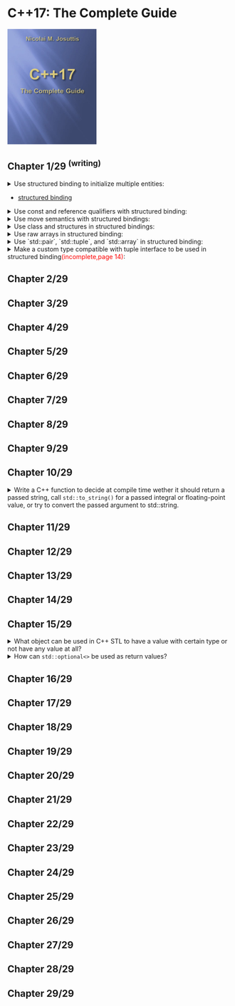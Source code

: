 # C++17: The Complete Guide

<img alt="9783967300178" src="covers/9783967300178.jpg" width="200"/>

## Chapter 1/29 <sup>(writing)</sup>

<details>
<summary>Use structured binding to initialize multiple entities:</summary>

```cpp
#include <iostream>
#include <map>

int main()
{
    std::map<int, char const*> letters;
    letters.insert({0, "first"});
    letters.insert({1, "second"});
    letters.insert({2, "third"});

    for (const auto& [index, letter]: letters)
        std::cout << index << ": " << letter << "\n";
}
```
</details>

* [structured binding](https://en.cppreference.com/w/cpp/language/structured_binding "cpp/language/structured_binding")

<details>
<summary>Use const and reference qualifiers with structured binding:</summary>

```cpp
struct some_data
{
    int age;
    char const* name;
};

int main()
{
    some_data personal_data{27, "Brian"};

    auto const& [a1, n1] = personal_data; // const reference
    auto const [a2, n2] = personal_data; // const
    auto& [a3, n3] = personal_data; // non-const reference
    auto [a4, n4] = personal_data; // copy
}
```
</details>

<details>
<summary>Use move semantics with structured bindings:</summary>

```cpp
#include <string>

struct some_data
{
    std::string text;
};

int main()
{
    some_data data{"long text"};

    // entity is rvalue reference to data.text
    auto&& [rv_text] = std::move(data);

    // new entity stole the membership of value from data.text
    std::string text = std::move(rv_text);

    // rv_text and data.text no longer hold values
}
```
</details>

<details>
<summary>Use class and structures in structured bindings:</summary>

* All non-static data members must be members of the same class definition.

```cpp
struct A
{
    int a = 1;
    int b = 2;
};

struct B : A
{
};

struct C : A
{
    int c = 3;
};

int main()
{
    auto [x, y] = B{};
    auto [i, j, k] = C{}; // ERROR
}
```
</details>

<details>
<summary>Use raw arrays in structured binding:</summary>

* For an array passed as argument, this is not possible because it decays to the corresponding pointer type.

```cpp
int main()
{
    int array[] = {1,2,3};
    auto [i, j, k] = array;
}
```
</details>

<details>
<summary>Use `std::pair`, `std::tuple`, and `std::array` in structured binding:</summary>

```cpp
#include <utility>
#include <string>
#include <tuple>
#include <array>

int main()
{
    std::array<int, 3> coordinates{1,0,1};
    auto [x, y, z] = coordinates;

    std::pair<int, std::string> letter{1, "some text"};
    auto& [index, text] = letter;

    std::tuple<long, std::string> book{9783967300178, "C++17: The Complete Guide"};
    auto const& [isbn, title] = book;
}
```
</details>

<details>
<summary>Make a custom type compatible with tuple interface to be used in structured binding<span style="color:red">(incomplete,page 14)</span>:</summary>

```cpp
```
</details>

## Chapter 2/29
## Chapter 3/29
## Chapter 4/29
## Chapter 5/29
## Chapter 6/29
## Chapter 7/29
## Chapter 8/29
## Chapter 9/29
## Chapter 10/29

<details>
<summary>Write a C++ function to decide at compile time wether it should return a passed string, call <code>std::to_string()</code> for a passed integral or floating-point value, or try to convert the passed argument to std::string.</summary>

> ```cpp
> ``````

> Origins:
> - C++17: The Complete Guide - Chapter 10

> References:
---
</details>

## Chapter 11/29
## Chapter 12/29
## Chapter 13/29
## Chapter 14/29
## Chapter 15/29

<details>
<summary>What object can be used in C++ STL to have a value with certain type or not have any value at all?</summary>

> `std::optional<>` model a nullable instance of an arbitrary type.
>
> ```cpp
> #include <optional>
>
> std::optional<int> oi{42};
> int i{*oi}; // 42
> ``````

> Origin: 15.1

> References:
---
</details>

<details>
<summary>How can <code>std::optional<></code> be used as return values?</summary>

> ```cpp
#include <optional>
#include <string_view>

std::optional<int> asInt(const std::string_view s)
{
    try {
        return std::stoi(s);
    }
    catch (...) {
        return std::nullopt;
    }
}

asInt("42");           // std::optional<int>(42)
asInt("077");          // std::optional<int>(42)
asInt("forty two");    // std::nullopt
asInt("0x33");         // std::optional<int>(42)
> ``````

> Origin: 15.1.1

> References:
---
</details>

## Chapter 16/29
## Chapter 17/29
## Chapter 18/29
## Chapter 19/29
## Chapter 20/29



## Chapter 21/29
## Chapter 22/29
## Chapter 23/29
## Chapter 24/29
## Chapter 25/29
## Chapter 26/29
## Chapter 27/29
## Chapter 28/29
## Chapter 29/29
